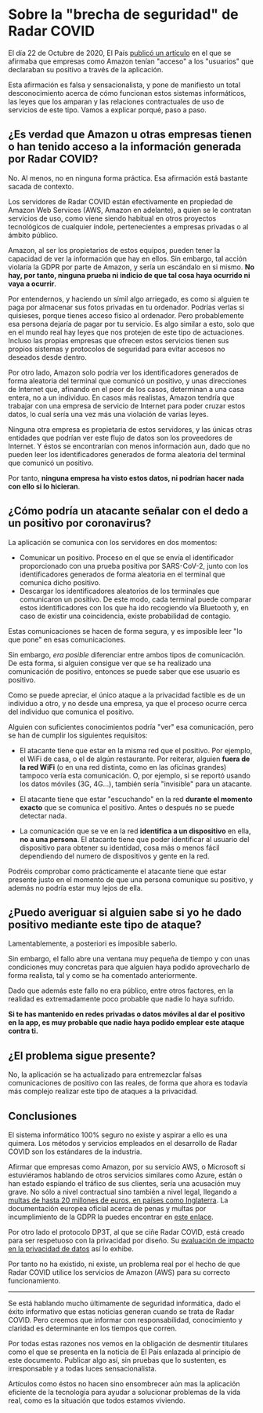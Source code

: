 # Sobre la "brecha de seguridad" de Radar COVID
El día 22 de Octubre de 2020, El País [publicó un artículo](https://elpais.com/tecnologia/2020-10-22/la-app-radar-covid-ha-tenido-una-brecha-de-seguridad-desde-su-lanzamiento.html) en el que se afirmaba que empresas como Amazon tenían "acceso" a los "usuarios" que declaraban su positivo a través de la aplicación.

Esta afirmación es falsa y sensacionalista, y pone de manifiesto un total desconocimiento acerca de cómo funcionan estos sistemas informáticos, las leyes que los amparan y las relaciones contractuales de uso de servicios de este tipo. Vamos a explicar porqué, paso a paso.
 
## ¿Es verdad que Amazon u otras empresas tienen o han tenido acceso a la información generada por Radar COVID?
No. Al menos, no en ninguna forma práctica. Esa afirmación está bastante sacada de contexto.

Los servidores de Radar COVID están efectivamente en propiedad de Amazon Web Services (AWS, Amazon en adelante), a quien se le contratan servicios de uso, como viene siendo habitual en otros proyectos tecnológicos de cualquier índole, pertenecientes a empresas privadas o al ámbito público.

Amazon, al ser los propietarios de estos equipos, pueden tener la capacidad de ver la información que hay en ellos.
Sin embargo, tal acción violaría la GDPR por parte de Amazon, y sería un escándalo en si mismo. ****No hay, por tanto, ninguna prueba ni indicio de que tal cosa haya ocurrido ni vaya a ocurrir****.

Por entendernos, y haciendo un símil algo arriegado, es como si alguien te paga por almacenar sus fotos privadas en tu ordenador. Podrías verlas si quisieses, porque tienes acceso físico al ordenador. Pero probablemente esa persona dejaría de pagar por tu servicio.
Es algo similar a esto, solo que en el mundo real hay leyes que nos protejen de este tipo de actuaciones. Incluso las propias empresas que ofrecen estos servicios tienen sus propios sistemas y protocolos de seguridad para evitar accesos no deseados desde dentro.

Por otro lado, Amazon solo podría ver los identificadores generados de forma aleatoria del terminal que comunicó un positivo, y unas direcciones de Internet que, afinando en el peor de los casos, determinan a una casa entera, no a un individuo. 
En casos más realistas, Amazon tendría que trabajar con una empresa de servicio de Internet para poder cruzar estos datos, lo cual sería una vez más una violación de varias leyes.

Ninguna otra empresa es propietaria de estos servidores, y las únicas otras entidades que podrían ver este flujo de datos son los proveedores de Internet. Y éstos se encontrarían con menos información aun, dado que no pueden leer los identificadores generados de forma aleatoria del terminal que comunicó un positivo.

Por tanto, ****ninguna empresa ha visto estos datos, ni podrían hacer nada con ello si lo hicieran****.

## ¿Cómo podría un atacante señalar con el dedo a un positivo por coronavirus?
La aplicación se comunica con los servidores en dos momentos:

- Comunicar un positivo. Proceso en el que se envía el identificador proporcionado  con una prueba positiva por SARS-CoV-2, junto con los identificadores generados de forma aleatoria en el terminal que comunica dicho positivo.
- Descargar los identificadores aleatorios de los terminales que comunicaron un positivo. De este modo, cada terminal puede comparar estos identificadores con los que ha ido recogiendo vía Bluetooth y, en caso de existir una coincidencia, existe probabilidad de contagio.

Estas comunicaciones se hacen de forma segura, y es imposible leer "lo que pone" en esas comunicaciones.

Sin embargo, *_era posible_* diferenciar entre ambos tipos de comunicación. De esta forma, si alguien consigue ver que se ha realizado una comunicación de positivo, entonces se puede saber que ese usuario es positivo.

Como se puede apreciar, el único ataque a la privacidad factible es de un individuo a otro, y no desde una empresa, ya que el proceso ocurre cerca del individuo que comunica el positivo.

Alguien con suficientes conocimientos podría "ver" esa comunicación, pero se han de cumplir los siguientes requisitos:

- El atacante tiene que estar en la misma red que el positivo. Por ejemplo, el WiFi de casa, o el de algún restaurante. Por reiterar, alguien ****fuera de la red WiFi**** (o en una red distinta, como en las oficinas grandes) tampoco vería esta comunicación. O, por ejemplo, si se reportó usando los datos móviles (3G, 4G...), también sería "invisible" para un atacante.

- El atacante tiene que estar "escuchando" en la red ****durante el momento exacto**** que se comunica el positivo. Antes o después no se puede detectar nada.

- La comunicación que se ve en la red ****identifica a un dispositivo**** en ella, ****no a una persona****. El atacante tiene que poder identificar al usuario del dispositivo para obtener su identidad, cosa más o menos fácil dependiendo del numero de dispositivos y gente en la red.

Podréis comprobar como prácticamente el atacante tiene que estar presente justo en el momento de que una persona comunique su positivo, y además no podría estar muy lejos de ella.

## ¿Puedo averiguar si alguien sabe si yo he dado positivo mediante este tipo de ataque?
Lamentablemente, a posteriori es imposible saberlo.

Sin embargo, el fallo abre una ventana muy pequeña de tiempo y con unas condiciones muy concretas para que alguien haya podido aprovecharlo de forma realista, tal y como se ha comentado anteriormente.

Dado que además este fallo no era público, entre otros factores, en la realidad es extremadamente poco probable que nadie lo haya sufrido.

****Si te has mantenido en redes privadas o datos móviles al dar el positivo en la app, es muy probable que nadie haya podido emplear este ataque contra ti.****

## ¿El problema sigue presente?
No, la aplicación se ha actualizado para entremezclar falsas comunicaciones de positivo con las reales, de forma que ahora es todavía más complejo realizar este tipo de ataques a la privacidad.

## Conclusiones
El sistema informático 100% seguro no existe y aspirar a ello es una quimera. Los métodos y servicios empleados en el desarrollo de Radar COVID son los estándares de la industria.

Afirmar que empresas como Amazon, por su servicio AWS, o Microsoft si estuviéramos hablando de otros servicios similares como Azure, están o han estado espiando el tráfico de sus clientes, sería una acusación muy grave.
No sólo a nivel contractual sino también a nivel legal, llegando a [multas de hasta 20 millones de euros, en países como Inglaterra](https://www.itgovernance.co.uk/dpa-and-gdpr-penalties).
La documentación europea oficial acerca de penas y multas por incumplimiento de la GDPR la puedes encontrar en [este enlace](https://gdpr.eu/fines/).

Por otro lado el protocolo DP3T, al que se ciñe Radar COVID, está creado para ser respetuoso con la privacidad por diseño. Su [evaluación de impacto en la privacidad de datos](https://github.com/DP-3T/documents/blob/master/data_protection/DP-3T%20Model%20DPIA.pdf) así lo exhibe.

Por tanto no ha existido, ni existe, un problema real por el hecho de que Radar COVID utilice los servicios de Amazon (AWS) para su correcto funcionamiento.

---
Se está hablando mucho últimamente de seguridad informática, dado el éxito informativo que estas noticias generan cuando se trata de Radar COVID. Pero creemos que informar con responsabilidad, conocimiento y claridad es determinante en los tiempos que corren.

Por todas estas razones nos vemos en la obligación de desmentir titulares como el que se presenta en la noticia de El País enlazada al principio de este documento. Publicar algo así, sin pruebas que lo sustenten, es irresponsable y a todas luces sensacionalista. 

Artículos como éstos no hacen sino ensombrecer aún mas la aplicación eficiente de la tecnología para ayudar a solucionar problemas de la vida real, como es la situación que todos estamos viviendo.
